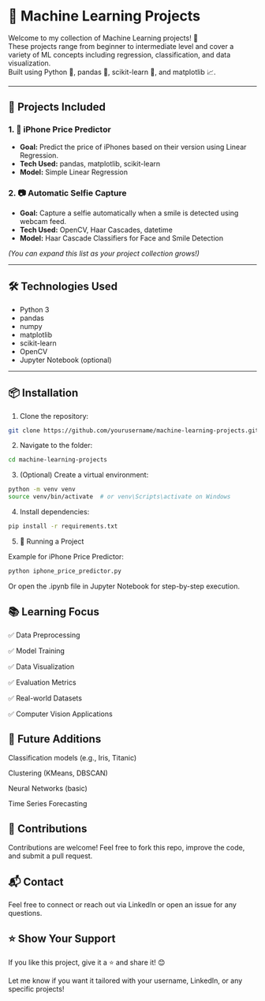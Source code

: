 # 🚀 Machine Learning Projects

Welcome to my collection of Machine Learning projects! 🤖  
These projects range from beginner to intermediate level and cover a variety of ML concepts including regression, classification, and data visualization.  
Built using Python 🐍, pandas 🐼, scikit-learn 🎯, and matplotlib 📈.

---

## 📁 Projects Included

### 1. 📱 iPhone Price Predictor
- **Goal:** Predict the price of iPhones based on their version using Linear Regression.
- **Tech Used:** pandas, matplotlib, scikit-learn
- **Model:** Simple Linear Regression

### 2. 📷 Automatic Selfie Capture
- **Goal:** Capture a selfie automatically when a smile is detected using webcam feed.
- **Tech Used:** OpenCV, Haar Cascades, datetime
- **Model:** Haar Cascade Classifiers for Face and Smile Detection

_(You can expand this list as your project collection grows!)_

---

## 🛠 Technologies Used
- Python 3
- pandas
- numpy
- matplotlib
- scikit-learn
- OpenCV
- Jupyter Notebook (optional)

---

## 📦 Installation

1. Clone the repository:
```bash
git clone https://github.com/yourusername/machine-learning-projects.git
```

2. Navigate to the folder:
```bash
cd machine-learning-projects
```
    
3. (Optional) Create a virtual environment:
```bash
python -m venv venv
source venv/bin/activate  # or venv\Scripts\activate on Windows
```
    
4. Install dependencies:
```bash
pip install -r requirements.txt
```

5. 🚀 Running a Project

Example for iPhone Price Predictor:
```bash
python iphone_price_predictor.py
```
Or open the .ipynb file in Jupyter Notebook for step-by-step execution.
## 📚 Learning Focus

✅ Data Preprocessing

✅ Model Training

✅ Data Visualization

✅ Evaluation Metrics

✅ Real-world Datasets

✅ Computer Vision Applications

## 🌱 Future Additions

  Classification models (e.g., Iris, Titanic)

  Clustering (KMeans, DBSCAN)
  
  Neural Networks (basic)

  Time Series Forecasting

## 🙌 Contributions

Contributions are welcome! Feel free to fork this repo, improve the code, and submit a pull request.
## 📬 Contact

Feel free to connect or reach out via LinkedIn or open an issue for any questions.
## ⭐ Show Your Support

If you like this project, give it a ⭐ and share it! 😊

Let me know if you want it tailored with your username, LinkedIn, or any specific projects!
